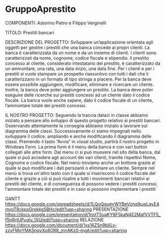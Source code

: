 # GruppoAprestito
COMPONENTI:
Astorino Pietro e Filippo Verginelli

TITOLO:
Prestiti bancari

DESCRIZIONE DEL PROGETTO:
Sviluppare un’applicazione orientata agli oggetti per gestire i prestiti che una banca
concede ai propri clienti.
La banca è caratterizzata da un nome e da un insieme di clienti. I clienti sono caratterizzati
da nome, cognome, codice fiscale e stipendio. Il prestito concesso al cliente, considerato
intestatario del prestito, è caratterizzato da un ammontare, una rata, una data inizio, una
data fine. Per i clienti e per i prestiti si vuole stampare un prospetto riassuntivo con tutti i
dati che li caratterizzano in un formato di tipo stringa a piacere.
Per la banca deve essere possibile aggiungere, modificare, eliminare e ricercare un
cliente. Inoltre, la banca deve poter aggiungere un prestito. La banca deve poter eseguire
delle ricerche sui prestiti concessi ad un cliente dato il codice fiscale. La banca vuole
anche sapere, dato il codice fiscale di un cliente, l’ammontare totale dei prestiti concessi.

IL NOSTRO PROGETTO:
Seguendo la traccia dataci in classe abbiamo iniziato a pensare allo sviluppo di questo progetto relativo ai prestiti bancari.
Osservando attentamente la consegna abbiamo iniziato a lavorare sul diagramma delle classi. Successivamente ci siamo impegnati nello sviluppare il codice, ampliando e anche modificando il diagramma delle classi. 
Premendo il tasto “Avvia” in visual studio, partirà il nostro progetto in Windows Form. 
La prima form è il menu della banca e con vari button collegati alle altre form. Dal menu ci si può muovere nel sito della banca, dal quale si può accedere agli account dei vari clienti, 
tramite rispettivi Nome, Cognome e codice fiscale. Nel menù troviamo anche un bottone grazie al quale si può modificare i dati persoanli o eliminare un cliente.
Sempre nel menù si trova un'altro tasto con il quale si inseriscono il codice fiscale del cliente e grazie a ciò si può risalire a tutti i movimenti
bancari relativi ai prestiti del cliente, e di conseguenza di possono vedere i prestiti concessi,
l'ammontare totale dei prestiti e in caso si possono implementare i prestiti

GANTT
https://docs.google.com/spreadsheets/d/1LQoQqumrWYBeVznq9uwLqyE4mvoT8ckpxGrpkkg5BHc/edit?usp=sharing
PRESENTAZIONE
https://docs.google.com/presentation/d/1nnlTSuaKY6F5kaN4E2MafVVTF5_f5nRrtUPugIv_1XU/edit?usp=sharing
RELAZIONE
https://docs.google.com/document/d/1xs16ZSn9bXLv-zzyFMgYMASngyXo8OR8_mnAKz0-mgA/edit?usp=sharing
